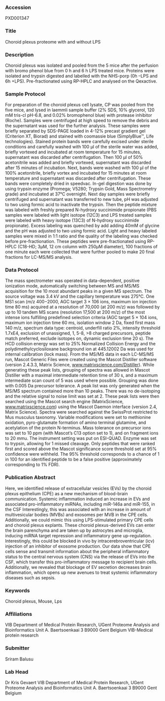 ### Accession
PXD001347

### Title
Choroid plexus proteome with and without LPS

### Description
Choroid plexus was isolated and pooled from the 5 mice after the perfusion with bromo phenol blue from 0 h and 6 h LPS treated mice. Proteins were isolated and trypsin digested and labelled with the NHS-porp (0h –LPS and 6h +LPS). Pre-fractionated using RP-HPLC and analysed on the Qexactive.

### Sample Protocol
For preparation of the choroid plexus cell lysate, CP was pooled from the five mice, and lysed in laemmli sample buffer (2% SDS, 10% glycerol, 120 mM tris-cl pH-6.8, and 0.02% bromophenol blue) with protease inhibitor (Roche). Samples were centrifuged at high speed to remove the debris and the supernatant was used for the further analysis. These samples were briefly separated by SDS-PAGE loaded in 4-12% precast gradient gel (Criterion XT, Biorad) and stained with coomassie blue (SimplyBlue™, Life technologies). Stained protein bands were carefully excised under sterile conditions and carefully washed with 100 µl of the sterile water was added, briefly vortexed and incubated at room temperature for 15 minutes, supernatant was discarded after centrifugation. Then 100 µl of 50% acetonitrile was added and briefly vortexed, supernatant was discarded after 15 minutes of incubation. Next, bands were washed with 100 µl of the 100% acetonitrile, briefly vortex and incubated for 15 minutes at room temperature and supernatant was discarded after centrifugation. These bands were completely dried in speedvac. In-gel digestion was done by using trypsin enzyme (Promega; V5280; Trypsin Gold, Mass Spectrometry grade) and incubated at 37°C overnight. Next day samples were briefly centrifuged and supernatant was transferred to new tube, pH was adjusted to two using formic acid to inactivate the trypsin. Then the peptide mixture was labeled with freshly prepared N-hydroxy succinimide propionate (PBS samples were labeled with light isotope (12C3) and LPS treated samples were labeled with heavy isotope (13C3) of N-hydroxy succinimide propionate). Excess labeling was quenched by add adding 40mM of glycine and the pH was adjusted to two using formic acid. Light and heavy labeled samples were mixed in 1:1 ratio and the quality of the labeling was checked before pre-fractionation. These peptides were pre-fractionated using RP-HPLC (C18-HD; 3µM, 12 cm column with 250µM diameter), 100 fractions of one minute each were collected that were further pooled to make 20 final fractions for LC-MS/MS analysis.

### Data Protocol
The mass spectrometer was operated in data-dependent, positive ionization mode, automatically switching between MS and MS/MS acquisition for the 10 most abundant peaks in a given MS spectrum. The source voltage was 3.4 kV and the capillary temperature was 275°C. One MS1 scan (m/z 400−2000, AGC target 3 × 106 ions, maximum ion injection time 80 ms) acquired at a resolution of 70,000 (at 200 m/z) was followed by up to 10 tandem MS scans (resolution 17,500 at 200 m/z) of the most intense ions fulfilling predefined selection criteria (AGC target 5 × 104 ions, maximum ion injection time 60 ms, isolation window 2 Da, fixed first mass 140 m/z, spectrum data type: centroid, underfill ratio 2%, intensity threshold 1.7xE4, exclusion of unassigned, 1, 5-8, >8 charged precursors, peptide match preferred, exclude isotopes on, dynamic exclusion time 20 s). The HCD collision energy was set to 25% Normalized Collision Energy and the polydimethylcyclosiloxane background ion at 445.12002 Da was used for internal calibration (lock mass). From the MS/MS data in each LC-MS/MS run, Mascot Generic Files were created using the Mascot Distiller software (version 2.4.3.3, Matrix Science, www.matrixscience.com/Distiller). While generating these peak lists, grouping of spectra was allowed in Mascot Distiller with a maximal intermediate retention time of 30 s, and a maximum intermediate scan count of 5 was used where possible. Grouping was done with 0.005 Da precursor tolerance. A peak list was only generated when the MS/MS spectrum contained more than 10 peaks. There was no de-isotoping and the relative signal to noise limit was set at 2. These peak lists were then searched using the Mascot search engine (MatrixScience, www.matrixscience.com) using the Mascot Daemon interface (version 2.4, Matrix Science). Spectra were searched against the SwissProt restricted to Mus musculus taxonomy. Variable modifications were set to methionine oxidation, pyro-glutamate formation of amino terminal glutamine, and acetylation of the protein N-terminus. Mass tolerance on precursor ions was set to 10 ppm (with Mascot’s C13 option set to 1), and on fragment ions to 20 mmu. The instrument setting was put on ESI-QUAD. Enzyme was set to trypsin, allowing for 1 missed cleavage. Only peptides that were ranked first and scored above the Mascot significance score threshold set at 95% confidence were withheld. The 95% threshold corresponds to a chance of 1 in 100 for an identified peptide to be a false positive (approximately corresponding to 1% FDR).

### Publication Abstract
Here, we identified release of extracellular vesicles (EVs) by the choroid plexus epithelium (CPE) as a new mechanism of blood-brain communication. Systemic inflammation induced an increase in EVs and associated pro-inflammatory miRNAs, including miR-146a and miR-155, in the CSF Interestingly, this was associated with an increase in amount of multivesicular bodies (MVBs) and exosomes per MVB in the CPE cells. Additionally, we could mimic this using LPS-stimulated primary CPE cells and choroid plexus explants. These choroid plexus-derived EVs can enter the brain parenchyma and are taken up by astrocytes and microglia, inducing miRNA target repression and inflammatory gene up-regulation. Interestingly, this could be blocked in&#xa0;vivo by intracerebroventricular (icv) injection of an inhibitor of exosome production. Our data show that CPE cells sense and transmit information about the peripheral inflammatory status to the central nervous system (CNS) via the release of EVs into the CSF, which transfer this pro-inflammatory message to recipient brain cells. Additionally, we revealed that blockage of EV secretion decreases brain inflammation, which opens up new avenues to treat systemic inflammatory diseases such as sepsis.

### Keywords
Choroid plexus, Mouse, Lps

### Affiliations
VIB Department of Medical Protein Research, UGent Proteome Analysis and Bioinformatics Unit A. Baertsoenkaai 3 B9000 Gent Belgium
VIB-Medical protein research

### Submitter
Sriram Balusu

### Lab Head
Dr Kris Gevaert
VIB Department of Medical Protein Research, UGent Proteome Analysis and Bioinformatics Unit A. Baertsoenkaai 3 B9000 Gent Belgium


